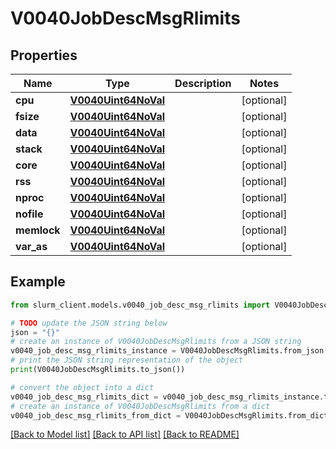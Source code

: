 # V0040JobDescMsgRlimits


## Properties

Name | Type | Description | Notes
------------ | ------------- | ------------- | -------------
**cpu** | [**V0040Uint64NoVal**](V0040Uint64NoVal.md) |  | [optional] 
**fsize** | [**V0040Uint64NoVal**](V0040Uint64NoVal.md) |  | [optional] 
**data** | [**V0040Uint64NoVal**](V0040Uint64NoVal.md) |  | [optional] 
**stack** | [**V0040Uint64NoVal**](V0040Uint64NoVal.md) |  | [optional] 
**core** | [**V0040Uint64NoVal**](V0040Uint64NoVal.md) |  | [optional] 
**rss** | [**V0040Uint64NoVal**](V0040Uint64NoVal.md) |  | [optional] 
**nproc** | [**V0040Uint64NoVal**](V0040Uint64NoVal.md) |  | [optional] 
**nofile** | [**V0040Uint64NoVal**](V0040Uint64NoVal.md) |  | [optional] 
**memlock** | [**V0040Uint64NoVal**](V0040Uint64NoVal.md) |  | [optional] 
**var_as** | [**V0040Uint64NoVal**](V0040Uint64NoVal.md) |  | [optional] 

## Example

```python
from slurm_client.models.v0040_job_desc_msg_rlimits import V0040JobDescMsgRlimits

# TODO update the JSON string below
json = "{}"
# create an instance of V0040JobDescMsgRlimits from a JSON string
v0040_job_desc_msg_rlimits_instance = V0040JobDescMsgRlimits.from_json(json)
# print the JSON string representation of the object
print(V0040JobDescMsgRlimits.to_json())

# convert the object into a dict
v0040_job_desc_msg_rlimits_dict = v0040_job_desc_msg_rlimits_instance.to_dict()
# create an instance of V0040JobDescMsgRlimits from a dict
v0040_job_desc_msg_rlimits_from_dict = V0040JobDescMsgRlimits.from_dict(v0040_job_desc_msg_rlimits_dict)
```
[[Back to Model list]](../README.md#documentation-for-models) [[Back to API list]](../README.md#documentation-for-api-endpoints) [[Back to README]](../README.md)


